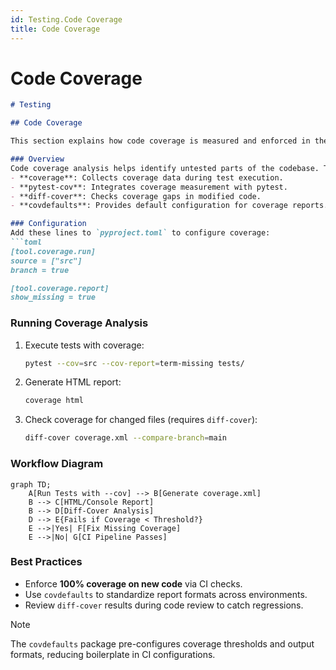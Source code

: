 ```yaml
---
id: Testing.Code Coverage
title: Code Coverage
---
```

# Code Coverage
```markdown
# Testing

## Code Coverage

This section explains how code coverage is measured and enforced in the repository to ensure comprehensive testing of all components.

### Overview
Code coverage analysis helps identify untested parts of the codebase. The repository uses the following tools:
- **coverage**: Collects coverage data during test execution.
- **pytest-cov**: Integrates coverage measurement with pytest.
- **diff-cover**: Checks coverage gaps in modified code.
- **covdefaults**: Provides default configuration for coverage reports.

### Configuration
Add these lines to `pyproject.toml` to configure coverage:
```toml
[tool.coverage.run]
source = ["src"]
branch = true

[tool.coverage.report]
show_missing = true
```

### Running Coverage Analysis
1. Execute tests with coverage:
   ```bash
   pytest --cov=src --cov-report=term-missing tests/
   ```
2. Generate HTML report:
   ```bash
   coverage html
   ```
3. Check coverage for changed files (requires `diff-cover`):
   ```bash
   diff-cover coverage.xml --compare-branch=main
   ```

### Workflow Diagram
```mermaid
graph TD;
    A[Run Tests with --cov] --> B[Generate coverage.xml]
    B --> C[HTML/Console Report]
    B --> D[Diff-Cover Analysis]
    D --> E{Fails if Coverage < Threshold?}
    E -->|Yes| F[Fix Missing Coverage]
    E -->|No| G[CI Pipeline Passes]
```

### Best Practices
- Enforce **100% coverage on new code** via CI checks.
- Use `covdefaults` to standardize report formats across environments.
- Review `diff-cover` results during code review to catch regressions.

> [!NOTE]
> The `covdefaults` package pre-configures coverage thresholds and output formats, reducing boilerplate in CI configurations.
```
